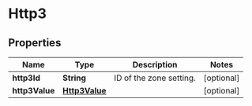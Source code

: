 # Http3

## Properties
Name | Type | Description | Notes
------------ | ------------- | ------------- | -------------
**http3Id** | **String** | ID of the zone setting. |  [optional]
**http3Value** | [**Http3Value**](Http3Value.md) |  |  [optional]
